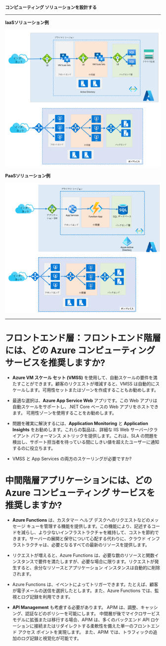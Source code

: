 **コンピューティング ソリューションを設計する**

***

**IaaSソリューション例**

![IaaSソリューション例](media/02-01.png)

**PaaSソリューション例**

![PaaSソリューション例](media/02-02.png)

***

# フロントエンド層：フロントエンド階層には、どの Azure コンピューティング サービスを推奨しますか?

- **Azure VM スケール セット (VMSS)** を使用して、自動スケールの要件を満たすことができます。顧客のリクエストが増減すると、VMSS は自動的にスケールします。可用性セットまたはゾーンを作成することもお勧めします。

- 最適な選択は、**Azure App Service Web** アプリです。この Web アプリは自動スケールをサポートし、.NET Core ベースの Web アプリをホストできます。 可用性ゾーンを使用することをお勧めします。

- 問題を確実に解決するには、**Application Monitoring** と **Application Insights** をお勧めします。これらの製品は、詳細な IIS Web サーバー/クライアント パフォーマンス メトリックを提供します。これは、SLA の問題を検出し、サポート担当者を待っている間にしきい値を超えたユーザーに通知するのに役立ちます。

- VMSS と App Services の両方のスケーリングが必要ですか?

# 中間階層アプリケーションには、どの Azure コンピューティング サービスを推奨しますか?

- **Azure Functions** は、カスタマー ヘルプ デスクへのリクエストなどのメッセージ キューを管理する機能を提供します。この機能により、記述するコードを減らし、より少ないインフラストラクチャを維持して、コストを節約できます。サーバーの展開と保守について心配する代わりに、クラウド インフラストラクチャは、必要となるすべての最新のリソースを提供します。

- リクエストが増えると、Azure Functions は、必要な数のリソースと関数インスタンスで要件を満たしますが、必要な場合に限ります。リクエストが発生すると、余分なリソースとアプリケーション インスタンスは自動的に削除されます。

- Azure Functions は、イベントによってトリガーできます。たとえば、顧客が電子メールの送信を選択したとします。また、Azure Functions では、監視とログ記録を利用できます。

- **API Management** も考慮する必要があります。 APIM は、調整、キャッシング、認証などのポリシーを可能にします。 中間層が後でマイクロサービス モデルに拡張または移行する場合、APIM は、多くのバックエンド API ロケーションに接続またはリダイレクトする柔軟性を備えた単一のフロントエンド アクセス ポイントを実現します。 また、APIM では、トラフィックの追加のログ記録と視覚化が可能です。